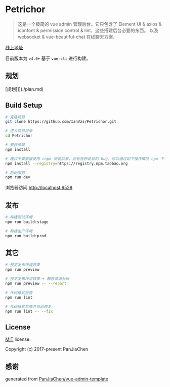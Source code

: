 # Petrichor

> 这是一个极简的 vue admin 管理后台。它只包含了 Element UI & axios & iconfont & permission control & lint，这些搭建后台必要的东西。
> 以及 websocket & vue-beautiful-chat 在线聊天方案.

[线上地址]()

目前版本为 `v4.0+` 基于 `vue-cli` 进行构建。

## 规划
[规划]]](./plan.md)
## Build Setup

```bash
# 克隆项目
git clone https://github.com/IanVzs/Petrichor.git

# 进入项目目录
cd Petrichor

# 安装依赖
npm install

# 建议不要直接使用 cnpm 安装以来，会有各种诡异的 bug。可以通过如下操作解决 npm 下载速度慢的问题
npm install --registry=https://registry.npm.taobao.org

# 启动服务
npm run dev
```

浏览器访问 [http://localhost:9528](http://localhost:9528)

## 发布

```bash
# 构建测试环境
npm run build:stage

# 构建生产环境
npm run build:prod
```

## 其它

```bash
# 预览发布环境效果
npm run preview

# 预览发布环境效果 + 静态资源分析
npm run preview -- --report

# 代码格式检查
npm run lint

# 代码格式检查并自动修复
npm run lint -- --fix
```
## License

[MIT](https://github.com/IanVzs/Petrichor/blob/master/LICENSE) license.

Copyright (c) 2017-present PanJiaChen

## 感谢
generated from [PanJiaChen/vue-admin-template](https://github.com/PanJiaChen/vue-admin-template)